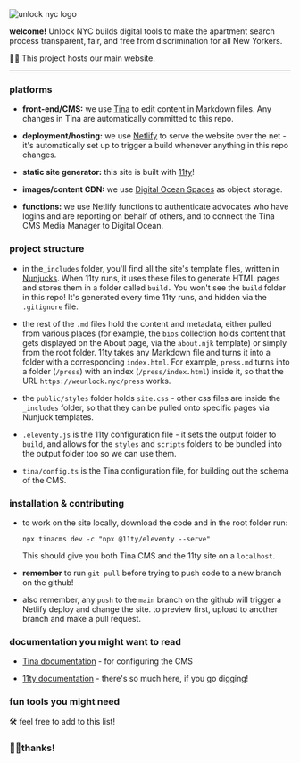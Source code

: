 <img src="https://cdn.glitch.me/dee07edd-bb63-4ffa-a606-d074a910b9c4%2FunlockSmall.png?v=1633719693017" alt="unlock nyc logo">

**welcome!** Unlock NYC builds digital tools to make the apartment search process transparent, fair, and free from discrimination for all New Yorkers. 

🤖🏡 This project hosts our main website.

---

### platforms

- **front-end/CMS:** we use [Tina](https://tina.io/) to edit content in Markdown files. Any changes in Tina are automatically committed to this repo.

- **deployment/hosting:** we use [Netlify](https://netlify.com) to serve the website over the net - it's automatically set up to trigger a build whenever anything in this repo changes.

- **static site generator:** this site is built with [11ty](https://www.11ty.dev/)!

- **images/content CDN:** we use [Digital Ocean Spaces](https://www.digitalocean.com/products/spaces) as object storage.

- **functions:** we use Netlify functions to authenticate advocates who have logins and are reporting on behalf of others, and to connect the Tina CMS Media Manager to Digital Ocean. 

### project structure

- in the`_includes` folder, you'll find all the site's template files, written in [Nunjucks](https://mozilla.github.io/nunjucks/).  When 11ty runs, it uses these files to generate HTML pages and stores them in a folder called `build.` You won't see the `build` folder in this repo! It's generated every time 11ty runs, and hidden via the `.gitignore` file.

- the rest of the `.md` files hold the content and metadata, either pulled from various places (for example, the `bios` collection holds content that gets displayed on the About page, via the `about.njk` template) or simply from the root folder. 11ty takes any Markdown file and turns it into a folder with a corresponding `index.html`. For example, `press.md` turns into a folder (`/press`) with an index (`/press/index.html`) inside it, so that the URL `https://weunlock.nyc/press` works.

- the `public/styles` folder holds `site.css` - other css files are inside the `_includes` folder, so that they can be pulled onto specific pages via Nunjuck templates.

- `.eleventy.js` is the 11ty configuration file - it sets the output folder to `build`, and allows for the `styles` and `scripts` folders to be bundled into the output folder too so we can use them.

- `tina/config.ts` is the Tina configuration file, for building out the schema of the CMS.
 
### installation & contributing

- to work on the site locally, download the code and in the root folder run:
  ```
  npx tinacms dev -c "npx @11ty/eleventy --serve"
  ```
  This should give you both Tina CMS and the 11ty site on a `localhost`.

- **remember**  to run `git pull` before trying to push code to a new branch on the github!

- also remember, any `push` to the `main` branch on the github will trigger a Netlify deploy and change the site. to preview first, upload to another branch and make a pull request.

### documentation you might want to read

- [Tina documentation](https://tina.io/docs/) - for configuring the CMS

- [11ty documentation](https://www.11ty.dev/docs/config/) - there's so much here, if you go digging! 

### fun tools you might need

🛠 feel free to add to this list!

### 🤖✊thanks!
